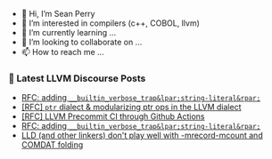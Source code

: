 - 👋 Hi, I’m Sean Perry
- 👀 I’m interested in compilers (c++, COBOL, llvm)
- 🌱 I’m currently learning ...
- 💞️ I’m looking to collaborate on ...
- 📫 How to reach me ...

<!---
s66perry/s66perry is a ✨ special ✨ repository because its `README.md` (this file) appears on your GitHub profile.
You can click the Preview link to take a look at your changes.
--->
### 📕 Latest LLVM Discourse Posts

<!-- DISCOURSE-LLVM:START -->
- [RFC: adding `__builtin_verbose_trap&lpar;string-literal&rpar;`](https://discourse.llvm.org/t/rfc-adding-builtin-verbose-trap-string-literal/75845#post_7)
- [[RFC] `ptr` dialect &amp; modularizing ptr ops in the LLVM dialect](https://discourse.llvm.org/t/rfc-ptr-dialect-modularizing-ptr-ops-in-the-llvm-dialect/75142?page=3#post_49)
- [[RFC] LLVM Precommit CI through Github Actions](https://discourse.llvm.org/t/rfc-llvm-precommit-ci-through-github-actions/76456#post_14)
- [RFC: adding `__builtin_verbose_trap&lpar;string-literal&rpar;`](https://discourse.llvm.org/t/rfc-adding-builtin-verbose-trap-string-literal/75845#post_6)
- [LLD &lpar;and other linkers&rpar; don&#39;t play well with -mrecord-mcount and COMDAT folding](https://discourse.llvm.org/t/lld-and-other-linkers-dont-play-well-with-mrecord-mcount-and-comdat-folding/76463#post_3)
<!-- DISCOURSE-LLVM:END -->
